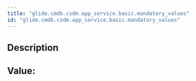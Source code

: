 ```yaml
---
title: "glide.cmdb.csdm.app_service.basic.mandatory_values"
id: "glide.cmdb.csdm.app_service.basic.mandatory_values"
---
```

## Description



## Value: 
```

```